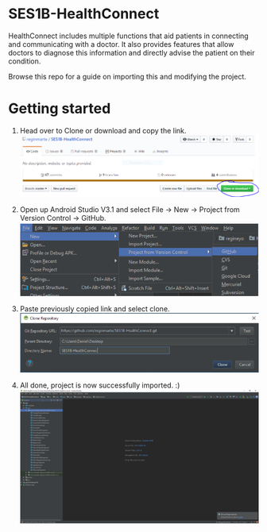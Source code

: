 # SES1B-HealthConnect
HealthConnect includes multiple functions that aid patients in connecting and communicating with a doctor. It also provides features that allow doctors to diagnose this information and directly advise the patient on their condition.

Browse this repo for a guide on importing this and modifying the project.

# Getting started
1. Head over to Clone or download and copy the link.
![clone](https://github.com/reginmarte/SES1B-HealthConnect/blob/master/img/Capture322.PNG)

2. Open up Android Studio V3.1 and select File -> New -> Project from Version Control -> GitHub.
![studio](https://github.com/reginmarte/SES1B-HealthConnect/blob/master/img/studio.png)

3. Paste previously copied link and select clone.
![studiocloning](https://github.com/reginmarte/SES1B-HealthConnect/blob/master/img/clone.PNG)

4. All done, project is now successfully imported. :)
![done](https://github.com/reginmarte/SES1B-HealthConnect/blob/master/img/done.PNG)
